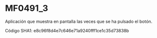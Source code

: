 # MF0491_3
Aplicación que muestra en pantalla las veces que se ha pulsado el botón.

Código SHA1:
e8c96f8d4e7c646e71a9240fff1ce1c35d73838b

